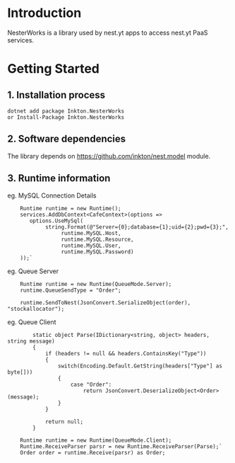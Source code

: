 # Introduction 
NesterWorks is a library used by nest.yt apps to access nest.yt PaaS services.  

# Getting Started
## 1.	Installation process
```
dotnet add package Inkton.NesterWorks
or Install-Package Inkton.NesterWorks
```

## 2.	Software dependencies
The library depends on https://github.com/inkton/nest.model module.

## 3.  Runtime information
  
eg. MySQL Connection Details
```
    Runtime runtime = new Runtime();
    services.AddDbContext<CafeContext>(options =>
       options.UseMySql(
            string.Format(@"Server={0};database={1};uid={2};pwd={3};",
                 runtime.MySQL.Host,
                 runtime.MySQL.Resource,
                 runtime.MySQL.User,                        
                 runtime.MySQL.Password)
    ));`   
```

eg. Queue Server
```   
    Runtime runtime = new Runtime(QueueMode.Server);
    runtime.QueueSendType = "Order";    
    
    runtime.SendToNest(JsonConvert.SerializeObject(order), "stockallocator");
``` 
eg. Queue Client
```
        static object Parse(IDictionary<string, object> headers, string message)
        {
            if (headers != null && headers.ContainsKey("Type"))
            {
                switch(Encoding.Default.GetString(headers["Type"] as byte[]))
                {
                    case "Order":
                        return JsonConvert.DeserializeObject<Order>(message);                    
                }
            }

            return null;
        }
```
```
    Runtime runtime = new Runtime(QueueMode.Client);
    Runtime.ReceiveParser parsr = new Runtime.ReceiveParser(Parse);`   
    Order order = runtime.Receive(parsr) as Order;
```
